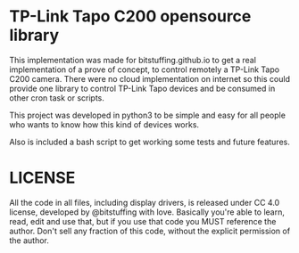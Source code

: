 # TP-Link Tapo C200 opensource library

This implementation was made for bitstuffing.github.io to get a real
implementation of a prove of concept, to control remotely a TP-Link Tapo C200
camera. There were no cloud implementation on internet so this could provide one
library to control TP-Link Tapo devices and be consumed in other cron task or
scripts.

This project was developed in python3 to be simple and easy for all people
who wants to know how this kind of devices works.

Also is included a bash script to get working some tests and future features.

# LICENSE
All the code in all files, including display drivers, is released under CC 4.0 license,
developed by @bitstuffing with love. Basically you're able to learn, read, edit and
use that, but if you use that code you MUST reference the author.
Don't sell any fraction of this code, without the explicit permission of the author.
